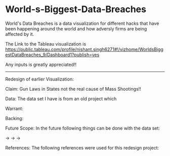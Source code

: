# World-s-Biggest-Data-Breaches

World's Data Breaches is a data visualization for different hacks that have been happening around the world and how adversly firms are being affected by it.

The Link to the Tableau visualization is https://public.tableau.com/profile/nishant.singh6271#!/vizhome/WorldsBiggestDataBreaches_9/Dashboard1?publish=yes

Any inputs is greatly appreciated!!

******************************************************************************************************************************

Redesign of earlier Visualization:  


Claim: Gun Laws in States not the real cause of Mass Shootings!!

Data: The data set I have is from an old project which 

Warrant: 

Backing: 


Future Scope: In the future following things can be done with the data set:

->
->
->

References: The following references were used for this redesign project:











